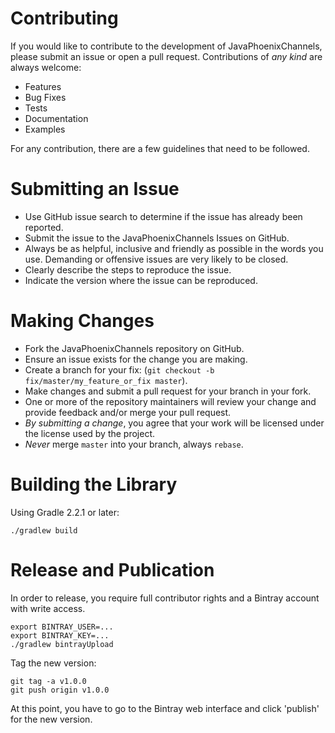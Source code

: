 Contributing
====

If you would like to contribute to the development of JavaPhoenixChannels, please submit an issue or open a pull request. Contributions of _any kind_ are always welcome:

- Features
- Bug Fixes
- Tests
- Documentation
- Examples

For any contribution, there are a few guidelines that need to be followed.

# Submitting an Issue

- Use GitHub issue search to determine if the issue has already been reported.
- Submit the issue to the JavaPhoenixChannels Issues on GitHub.
- Always be as helpful, inclusive and friendly as possible in the words you use. Demanding or offensive issues are very likely to be closed.
- Clearly describe the steps to reproduce the issue.
- Indicate the version where the issue can be reproduced.

# Making Changes
- Fork the JavaPhoenixChannels repository on GitHub.
- Ensure an issue exists for the change you are making.
- Create a branch for your fix: (`git checkout -b fix/master/my_feature_or_fix master`).
- Make changes and submit a pull request for your branch in your fork.
- One or more of the repository maintainers will review your change and provide feedback and/or merge your pull request.
- *By submitting a change*, you agree that your work will be licensed under the license used by the project.
- *Never* merge `master` into your branch, always `rebase`.

# Building the Library
Using Gradle 2.2.1 or later:

```shell
./gradlew build
```

# Release and Publication
In order to release, you require full contributor rights and a Bintray account with write access.

```
export BINTRAY_USER=...
export BINTRAY_KEY=...
./gradlew bintrayUpload
```

Tag the new version:
```
git tag -a v1.0.0
git push origin v1.0.0
```

At this point, you have to go to the Bintray web interface and click 'publish' for the new version.

